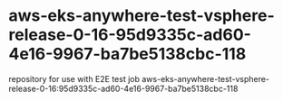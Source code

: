 # aws-eks-anywhere-test-vsphere-release-0-16-95d9335c-ad60-4e16-9967-ba7be5138cbc-118
repository for use with E2E test job aws-eks-anywhere-test-vsphere-release-0-16:95d9335c-ad60-4e16-9967-ba7be5138cbc-118
